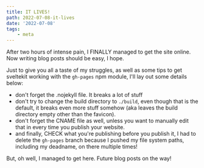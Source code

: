 ```yaml
---
title: IT LIVES!
path: 2022-07-08-it-lives
date: '2022-07-08'
tags:
    - meta
---
```


After two hours of intense pain, I FINALLY managed to get the site online. Now writing blog posts should be easy, I hope.

Just to give you all a taste of my struggles, as well as some tips to get sveltekit working with the `gh-pages` npm module, I'll lay out some details below:

- don't forget the .nojekyll file. It breaks a lot of stuff
- don't try to change the build directory to `./build`, even though that is the default, it breaks even more stuff somehow (aka leaves the build directory empty other than the favicon).
- don't forget the CNAME file as well, unless you want to manually edit that in every time you publish your website.
- and finally, CHECK what you're publishing before you publish it, I had to delete the `gh-pages` branch because I pushed my file system paths, including my deadname, on there multiple times!

But, oh well, I managed to get here. Future blog posts on the way!